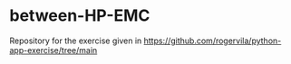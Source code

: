 # between-HP-EMC
Repository for the exercise given in https://github.com/rogervila/python-app-exercise/tree/main
